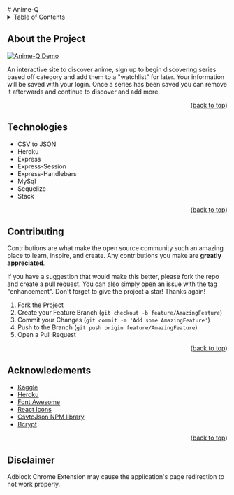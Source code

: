 <div id="top"></div>
# Anime-Q
<!-- Deployed Website on Heroku -->
<!-- https://anime-q-list.herokuapp.com/ -->

<details>
  <summary>Table of Contents</summary>
  <ol>
    <li>
      <a href="#about-the-project">About The Project</a>
      <ul>
        <li><a href="#built-with">Built With</a></li>
      </ul>
    </li>
    <li>
      <a href="#getting-started">Getting Started</a>
      <ul>
        <li><a href="#prerequisites">Prerequisites</a></li>
        <li><a href="#installation">Installation</a></li>
      </ul>
    </li>
    <li><a href="#usage">Usage</a></li>
    <li><a href="#roadmap">Roadmap</a></li>
    <li><a href="#contributing">Contributing</a></li>
    <li><a href="#license">License</a></li>
    <li><a href="#contact">Contact</a></li>
    <li><a href="#acknowledgments">Acknowledgments</a></li>
    <li><a href="#disclaimer">Disclaimer</a></li>
  </ol>
</details>

## About the Project
[![Anime-Q Demo][demo]](https://anime-q-list.herokuapp.com/)

An interactive site to discover anime, sign up to begin discovering series based off category and add them to a "watchlist" for later. Your information will be saved with your login. Once a series has been saved you can remove it afterwards and continue to discover and add more.

<p align="right">(<a href="#top">back to top</a>)</p>

<!-- Technologies used in app -->
## Technologies
- CSV to JSON
- Heroku
- Express
- Express-Session
- Express-Handlebars
- MySql
- Sequelize
- Stack

<p align="right">(<a href="#top">back to top</a>)</p>

<!-- CONTRIBUTING -->
## Contributing

Contributions are what make the open source community such an amazing place to learn, inspire, and create. Any contributions you make are **greatly appreciated**.

If you have a suggestion that would make this better, please fork the repo and create a pull request. You can also simply open an issue with the tag "enhancement".
Don't forget to give the project a star! Thanks again!

1. Fork the Project
2. Create your Feature Branch (`git checkout -b feature/AmazingFeature`)
3. Commit your Changes (`git commit -m 'Add some AmazingFeature'`)
4. Push to the Branch (`git push origin feature/AmazingFeature`)
5. Open a Pull Request

<p align="right">(<a href="#top">back to top</a>)</p>

## Acknowledements
* [Kaggle](https://www.kaggle.com/azathoth42/myanimelist)
* [Heroku](https://www.heroku.com/)
* [Font Awesome](https://fontawesome.com)
* [React Icons](https://react-icons.github.io/react-icons/search)
* [CsvtoJson NPM library](https://www.npmjs.com/package/csvtojson)
* [Bcrypt](https://www.npmjs.com/package/bcrypt)

<p align="right">(<a href="#top">back to top</a>)</p>

<!-- DISCLAIMER -->
## Disclaimer
Adblock Chrome Extension may cause the application's page redirection to not work properly.

<!-- MARKDOWN LINKS & IMAGES -->
[demo]: Anime-Q.gif
  
  
